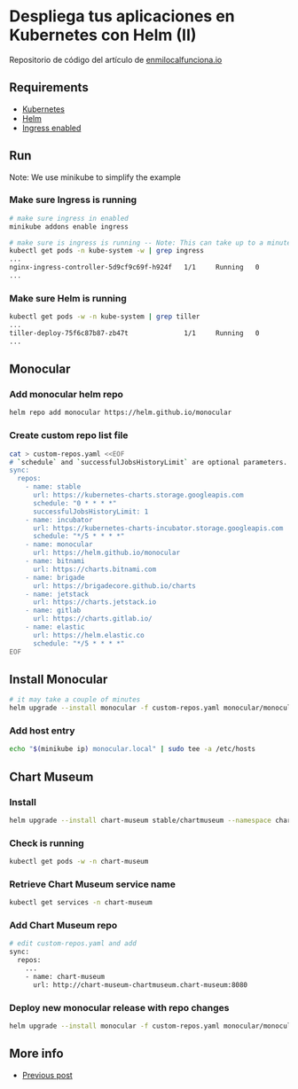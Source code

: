 # Despliega tus aplicaciones en Kubernetes con Helm (II)

Repositorio de código del artículo de [enmilocalfunciona.io](https://enmilocalfunciona.io/despliega-tus-aplicaciones-en-kubernetes-con-helm-ii-monocular-chart-museum)

## Requirements

- [Kubernetes](https://kubernetes.io/)
- [Helm](https://helm.sh/)
- [Ingress enabled](https://github.com/kubernetes/ingress-nginx/blob/master/docs/deploy/index.md)

## Run

Note: We use minikube to simplify the example

### Make sure Ingress is running

```sh
# make sure ingress in enabled
minikube addons enable ingress

# make sure is ingress is running -- Note: This can take up to a minute...
kubectl get pods -n kube-system -w | grep ingress
...
nginx-ingress-controller-5d9cf9c69f-h924f   1/1     Running   0          2m
...
```

### Make sure Helm is running

```sh
kubectl get pods -w -n kube-system | grep tiller
...
tiller-deploy-75f6c87b87-zb47t              1/1     Running   0          10m
...
```

## Monocular

### Add monocular helm repo

```sh
helm repo add monocular https://helm.github.io/monocular
```

### Create custom repo list file

```sh
cat > custom-repos.yaml <<EOF
# `schedule` and `successfulJobsHistoryLimit` are optional parameters. They default to `"0 * * * *"` and `3` respectively
sync:
  repos:
    - name: stable
      url: https://kubernetes-charts.storage.googleapis.com
      schedule: "0 * * * *"
      successfulJobsHistoryLimit: 1
    - name: incubator
      url: https://kubernetes-charts-incubator.storage.googleapis.com
      schedule: "*/5 * * * *"
    - name: monocular
      url: https://helm.github.io/monocular
    - name: bitnami
      url: https://charts.bitnami.com
    - name: brigade
      url: https://brigadecore.github.io/charts
    - name: jetstack
      url: https://charts.jetstack.io
    - name: gitlab
      url: https://charts.gitlab.io/
    - name: elastic
      url: https://helm.elastic.co
      schedule: "*/5 * * * *"
EOF
```

## Install Monocular

```sh
# it may take a couple of minutes
helm upgrade --install monocular -f custom-repos.yaml monocular/monocular --namespace monocular
```

### Add host entry

```sh
echo "$(minikube ip) monocular.local" | sudo tee -a /etc/hosts
```

## Chart Museum

### Install

```sh
helm upgrade --install chart-museum stable/chartmuseum --namespace chart-museum
```

### Check is running

```sh
kubectl get pods -w -n chart-museum
```

### Retrieve Chart Museum service name

```sh
kubectl get services -n chart-museum
```

### Add Chart Museum repo

```sh
# edit custom-repos.yaml and add
sync:
  repos:
    ...
    - name: chart-museum
      url: http://chart-museum-chartmuseum.chart-museum:8080
```

### Deploy new monocular release with repo changes

```sh
helm upgrade --install monocular -f custom-repos.yaml monocular/monocular --namespace monocular
```

## More info

- [Previous post](https://enmilocalfunciona.io/despliega-tu-aplicaciones-en-kubernetes-con-helm/)
